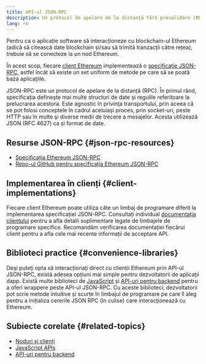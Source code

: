 ```yaml
---
title: API-ul JSON-RPC
description: Un protocol de apelare de la distanță fără prevalidare (RPC) pentru clienții Ethereum.
lang: ro
---
```


Pentru ca o aplicație software să interacționeze cu blockchain-ul Ethereum (adică să citească date blockchain și/sau să trimită tranzacții către rețea), trebuie să se conecteze la un nod Ethereum.

În acest scop, fiecare [client Ethereum](/developers/docs/nodes-and-clients/#execution-clients) implementează o [specificație JSON-RPC](http://www.jsonrpc.org/specification), astfel încât să existe un set uniform de metode pe care să se poată baza aplicațiile.

JSON-RPC este un protocol de apelare de la distanță (RPC). În primul rând, specificația definește mai multe structuri de date și regulile referitoare la prelucrarea acestora. Este agnostic în privinţa transportului, prin aceea că se pot folosi conceptele în cadrul aceluiași proces, prin socket-uri, peste HTTP sau în multe şi diverse medii de trecere a mesajelor. Acesta utilizează JSON (RFC 4627) ca și format de date.

## Resurse JSON-RPC {#json-rpc-resources}

- [Specificația Ethereum JSON-RPC](https://playground.open-rpc.org/?schemaUrl=https://raw.githubusercontent.com/ethereum/eth1.0-apis/assembled-spec/openrpc.json&uiSchema[appBar][ui:splitView]=true&uiSchema[appBar][ui:input]=false&uiSchema[appBar][ui:examplesDropdown]=false)
- [Repo-ul GitHub pentru specificația Ethereum JSON-RPC](https://github.com/ethereum/eth1.0-apis)

## Implementarea în clienți {#client-implementations}

Fiecare client Ethereum poate utiliza câte un limbaj de programare diferit la implementarea specificației JSON-RPC. Consultați individual [documentația clientului](/developers/docs/nodes-and-clients/#execution-clients) pentru a afla detalii suplimentare legate de limbajele de programare specifice. Recomandăm verificarea documentației fiecărui client pentru a afla cele mai recente informații de acceptare API.

## Biblioteci practice {#convenience-libraries}

Deși puteţi opta să interacționaţi direct cu clienții Ethereum prin API-ul JSON-RPC, există adesea opțiuni mai simple pentru dezvoltatorii de aplicații dapp. Există multe biblioteci de [JavaScript](/developers/docs/apis/javascript/#available-libraries) și [API-uri pentru backend](/developers/docs/apis/backend/#available-libraries) pentru a oferi wrappere peste API-ul JSON-RPC. Cu aceste biblioteci, dezvoltatorii pot scrie metode intuitive și scurte în limbajul de programare pe care îl aleg pentru a inițializa cererile JSON RPC (în culise) care interacționează cu Ethereum.

## Subiecte corelate {#related-topics}

- [Noduri și clienți](/developers/docs/nodes-and-clients/)
- [JavaScript APIs](/developers/docs/apis/javascript/)
- [API-uri pentru backend](/developers/docs/apis/backend/)
